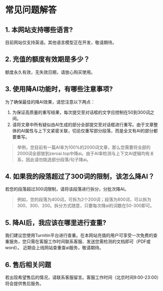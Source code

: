 
# 常见问题解答

## 1. 本网站支持哪些语言?

目前网站仅支持英语。其他语言模型正在开发，敬请期待。

## 2. 充值的额度有效期是多少？

额度永久有效，无失效日期，请放心购买使用。

## 3. 使用降AI功能时，有哪些注意事项?

为了确保最佳的降AI效果，请您注意以下两点：

1. 为保证高质量的重写结果，每次提交至对话框的文字应控制在50到300词之间。
2. 请将文章中所有疑似由AI生成的部分全部提交至对话框进行重写。由于文章整体的AI属性与上下文紧密关联，切忌仅重写部分段落，而是全文有AI的部分都要重写。

>举例，您目前有一篇AI率为100%的2000词文章，那么您需要将全部的2000词全部放到zeroai.top中降ai。由于AI率检测与上下文AI逻辑均有关系，因此请勿挑选部分段落/句子降ai。

## 4. 如果我的段落超过了300词的限制，该怎么降AI？

若您的段落超过300词限制，请将该段落进行拆分，分批次降AI。
>例如，您的段落为400词，可拆为2个200词；段落为800词，可以拆为300、300、200。拆分方式随意，只要每次降ai的词数在50-300即可。

## 5. 降AI后，我应该在哪里进行查重?

我们建议您使用Turnitin平台进行查重。在本网站充值的用户可享受一次免费的查重服务，您只需在客服工作时间联系客服、发送您需检测的文档即可（PDF或word）。
近期会上线网站查重查ai服务，敬请期待。

## 6. 售后相关问题

若出现希望售后的情况，请联系客服留言。客服工作时间（北京时间9:00-23:00）将会提供售后服务。
